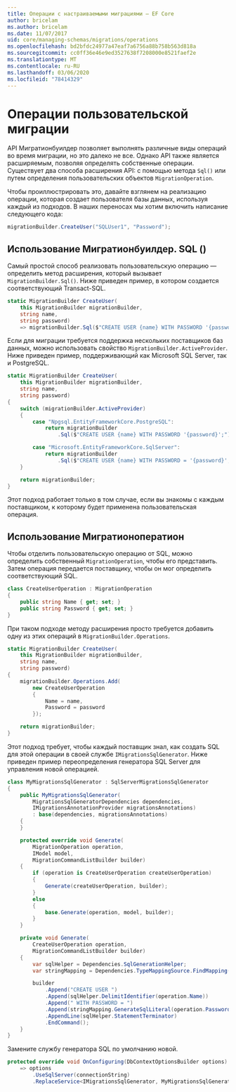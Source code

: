 ```yaml
---
title: Операции с настраиваемыми миграциями — EF Core
author: bricelam
ms.author: bricelam
ms.date: 11/07/2017
uid: core/managing-schemas/migrations/operations
ms.openlocfilehash: bd2bfdc24977a47eaf7a6756a88b758b563d818a
ms.sourcegitcommit: cc0ff36e46e9ed3527638f7208000e8521faef2e
ms.translationtype: MT
ms.contentlocale: ru-RU
ms.lasthandoff: 03/06/2020
ms.locfileid: "78414329"
---
```

# <a name="custom-migrations-operations"></a>Операции пользовательской миграции

API Мигратионбуилдер позволяет выполнять различные виды операций во время миграции, но это далеко не все. Однако API также является расширяемым, позволяя определять собственные операции. Существует два способа расширения API: с помощью метода `Sql()` или путем определения пользовательских объектов `MigrationOperation`.

Чтобы проиллюстрировать это, давайте взглянем на реализацию операции, которая создает пользователя базы данных, используя каждый из подходов. В наших переносах мы хотим включить написание следующего кода:

``` csharp
migrationBuilder.CreateUser("SQLUser1", "Password");
```

## <a name="using-migrationbuildersql"></a>Использование Мигратионбуилдер. SQL ()

Самый простой способ реализовать пользовательскую операцию — определить метод расширения, который вызывает `MigrationBuilder.Sql()`. Ниже приведен пример, в котором создается соответствующий Transact-SQL.

``` csharp
static MigrationBuilder CreateUser(
    this MigrationBuilder migrationBuilder,
    string name,
    string password)
    => migrationBuilder.Sql($"CREATE USER {name} WITH PASSWORD '{password}';");
```

Если для миграции требуется поддержка нескольких поставщиков баз данных, можно использовать свойство `MigrationBuilder.ActiveProvider`. Ниже приведен пример, поддерживающий как Microsoft SQL Server, так и PostgreSQL.

``` csharp
static MigrationBuilder CreateUser(
    this MigrationBuilder migrationBuilder,
    string name,
    string password)
{
    switch (migrationBuilder.ActiveProvider)
    {
        case "Npgsql.EntityFrameworkCore.PostgreSQL":
            return migrationBuilder
                .Sql($"CREATE USER {name} WITH PASSWORD '{password}';");

        case "Microsoft.EntityFrameworkCore.SqlServer":
            return migrationBuilder
                .Sql($"CREATE USER {name} WITH PASSWORD = '{password}';");
    }

    return migrationBuilder;
}
```

Этот подход работает только в том случае, если вы знакомы с каждым поставщиком, к которому будет применена пользовательская операция.

## <a name="using-a-migrationoperation"></a>Использование Мигратионоператион

Чтобы отделить пользовательскую операцию от SQL, можно определить собственный `MigrationOperation`, чтобы его представить. Затем операция передается поставщику, чтобы он мог определить соответствующий SQL.

``` csharp
class CreateUserOperation : MigrationOperation
{
    public string Name { get; set; }
    public string Password { get; set; }
}
```

При таком подходе методу расширения просто требуется добавить одну из этих операций в `MigrationBuilder.Operations`.

``` csharp
static MigrationBuilder CreateUser(
    this MigrationBuilder migrationBuilder,
    string name,
    string password)
{
    migrationBuilder.Operations.Add(
        new CreateUserOperation
        {
            Name = name,
            Password = password
        });

    return migrationBuilder;
}
```

Этот подход требует, чтобы каждый поставщик знал, как создать SQL для этой операции в своей службе `IMigrationsSqlGenerator`. Ниже приведен пример переопределения генератора SQL Server для управления новой операцией.

``` csharp
class MyMigrationsSqlGenerator : SqlServerMigrationsSqlGenerator
{
    public MyMigrationsSqlGenerator(
        MigrationsSqlGeneratorDependencies dependencies,
        IMigrationsAnnotationProvider migrationsAnnotations)
        : base(dependencies, migrationsAnnotations)
    {
    }

    protected override void Generate(
        MigrationOperation operation,
        IModel model,
        MigrationCommandListBuilder builder)
    {
        if (operation is CreateUserOperation createUserOperation)
        {
            Generate(createUserOperation, builder);
        }
        else
        {
            base.Generate(operation, model, builder);
        }
    }

    private void Generate(
        CreateUserOperation operation,
        MigrationCommandListBuilder builder)
    {
        var sqlHelper = Dependencies.SqlGenerationHelper;
        var stringMapping = Dependencies.TypeMappingSource.FindMapping(typeof(string));

        builder
            .Append("CREATE USER ")
            .Append(sqlHelper.DelimitIdentifier(operation.Name))
            .Append(" WITH PASSWORD = ")
            .Append(stringMapping.GenerateSqlLiteral(operation.Password))
            .AppendLine(sqlHelper.StatementTerminator)
            .EndCommand();
    }
}
```

Замените службу генератора SQL по умолчанию новой.

``` csharp
protected override void OnConfiguring(DbContextOptionsBuilder options)
    => options
        .UseSqlServer(connectionString)
        .ReplaceService<IMigrationsSqlGenerator, MyMigrationsSqlGenerator>();
```

